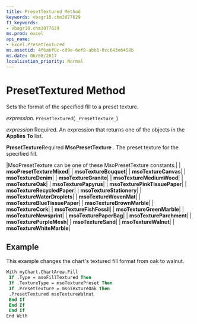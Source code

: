 ```yaml
---
title: PresetTextured Method
keywords: vbagr10.chm3077629
f1_keywords:
- vbagr10.chm3077629
ms.prod: excel
api_name:
- Excel.PresetTextured
ms.assetid: 4f6abf8c-c09e-6ef8-abb1-0cc643e6458b
ms.date: 06/08/2017
localization_priority: Normal
---
```



# PresetTextured Method

Sets the format of the specified fill to a preset texture.

_expression_. `PresetTextured`( `_PresetTexture_`)

 _expression_ Required. An expression that returns one of the objects in the **Applies To** list.

 **PresetTexture**Required 
 **MsoPresetTexture**
. The preset texture for the specified fill.


|MsoPresetTexture can be one of these MsoPresetTexture constants.|
| **msoPresetTextureMixed**|
| **msoTextureBouquet**|
| **msoTextureCanvas**|
| **msoTextureDenim**|
| **msoTextureGranite**|
| **msoTextureMediumWood**|
| **msoTextureOak**|
| **msoTexturePapyrus**|
| **msoTexturePinkTissuePaper**|
| **msoTextureRecycledPaper**|
| **msoTextureStationery**|
| **msoTextureWaterDroplets**|
| **msoTextureWovenMat**|
| **msoTextureBlueTissuePaper**|
| **msoTextureBrownMarble**|
| **msoTextureCork**|
| **msoTextureFishFossil**|
| **msoTextureGreenMarble**|
| **msoTextureNewsprint**|
| **msoTexturePaperBag**|
| **msoTextureParchment**|
| **msoTexturePurpleMesh**|
| **msoTextureSand**|
| **msoTextureWalnut**|
| **msoTextureWhiteMarble**|

## Example

This example changes the chart's textured fill format from oak to walnut.


```vb
With myChart.ChartArea.Fill 
 If .Type = msoFillTextured Then 
 If .TextureType = msoTexturePreset Then 
 If .PresetTexture = msoTextureOak Then 
 .PresetTextured msoTextureWalnut 
 End If 
 End If 
 End If 
End With
```


